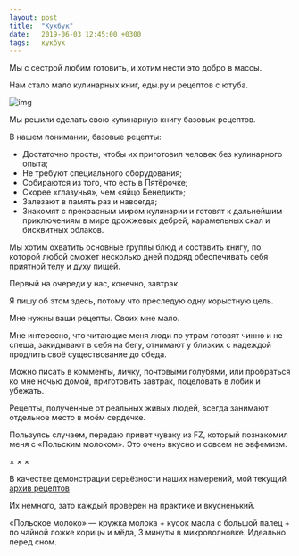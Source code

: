 ```yaml
---
layout: post
title:  "Кукбук"
date:   2019-06-03 12:45:00 +0300
tags:   кукбук
---
```


Мы с сестрой любим готовить, и хотим нести это добро в массы. 

Нам стало мало кулинарных книг, еды.ру и рецептов с ютуба. 

![img](https://pp.userapi.com/c849228/v849228798/1a71aa/fVtPbyXEiak.jpg)

<!--excerpt-->

Мы решили сделать свою кулинарную книгу базовых рецептов. 

В нашем понимании, базовые рецепты: 
- Достаточно просты, чтобы их приготовил человек без кулинарного опыта; 
- Не требуют специального оборудования; 
- Собираются из того, что есть в Пятёрочке; 
- Скорее «глазунья», чем «яйцо Бенедикт»; 
- Залезают в память раз и навсегда; 
- Знакомят с прекрасным миром кулинарии и готовят к дальнейшим приключениям в мире дрожжевых дебрей, карамельных скал и бисквитных облаков. 

Мы хотим охватить основные группы блюд и составить книгу, по которой любой сможет несколько дней подряд обеспечивать себя приятной телу и духу пищей. 

Первый на очереди у нас, конечно, завтрак. 

Я пишу об этом здесь, потому что преследую одну корыстную цель. 

Мне нужны ваши рецепты. Своих мне мало. 

Мне интересно, что читающие меня люди по утрам готовят чинно и не спеша, закидывают в себя на бегу, отнимают у близких с надеждой продлить своё существование до обеда. 

Можно писать в комменты, личку, почтовыми голубями, или пробраться ко мне ночью домой, приготовить завтрак, поцеловать в лобик и убежать. 

Рецепты, полученные от реальных живых людей, всегда занимают отдельное место в моём сердечке. 

Пользуясь случаем, передаю привет чуваку из FZ, который познакомил меня с «Польским молоком». Это очень вкусно и совсем не эвфемизм. 

× × ×

В качестве демонстрации серьёзности наших намерений, мой текущий [архив рецептов](https://drive.google.com/open?id=1_hqpRQY3HSUWIIbzHbbKuEhZp6CGywK7) 

Их немного, зато каждый проверен на практике и вкусненький. 

«Польское молоко» — кружка молока + кусок масла с большой палец + по чайной ложке корицы и мёда, 3 минуты в микроволновке. Идеально перед сном.

